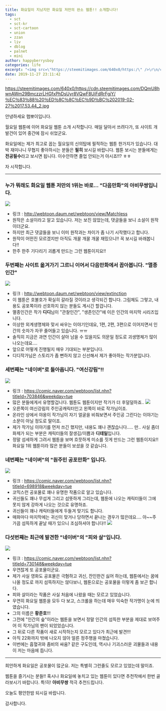 ```yaml
---
title: 화요일이 지났지만 화요일 저만의 완소 웹툰!! 소개합니다!
tags:
  - sct
  - sct-kr
  - sct-cartoon
  - union
  - zzan
  - liv
  - dblog
  - palnet
  - mini
author: happyberrysboy
categories: life
excerpt: "<img src=\"https://steemitimages.com/640x0/https:/\" />\r\n/cdn.steemitimages.com/DQmU8hwnAWm29BmczzrLHGfxPhDsUyr8VQwF8UiFdRrFgjY/％EC％83％88％20％ED％8C％8C％EC％9D％BC％202019-02-27％2017.53.44_2.jpg  안녕하세요 햅뽀이입니다.  월요일 웹툰에 이어 화요일 웹툰 소개 시작합니다.  매일 달아서 쓰려다가, 또 사이트 개발건이....."
date: 2019-11-27 23:11:42
---
```


https://steemitimages.com/640x0/https://cdn.steemitimages.com/DQmU8hwnAWm29BmczzrLHGfxPhDsUyr8VQwF8UiFdRrFgjY/％EC％83％88％20％ED％8C％8C％EC％9D％BC％202019-02-27％2017.53.44_2.jpg

안녕하세요 햅뽀이입니다.

월요일 웹툰에 이어 화요일 웹툰 소개 시작합니다.  매일 달아서 쓰려다가, 또 사이트 개발건이 있어 중간에 잠시 쉬었군요. 

화요일에는 제가 최고로 꼽는 월요일의 신의탑에 필적하는 웹툰 한가지가 있습니다. 대박 재미나니 무협지 좋아하시는 분들은 **필히** 보시길 바랍니다. 웹툰 보시는 분들에게는 **전공필수**라고 보시면 됩니다. 이수안하면 졸업 안되는거 아시죠!!? ㅎㅎ

자 시작합니다.

___

### 누가 뭐래도 화요일 웹툰 저만의 1위는 바로... "다음만화"의 아비무쌍입니다.
![](https://cdn.steemitimages.com/DQmdedvq2rFwbscvRz5zYxcMqVBx2foCyTf4tc7iYP8aPde/image.png)
- 링크 : http://webtoon.daum.net/webtoon/view/Matchless
- 원작은 소설이라고 알고 있습니다. 저는 보진 않았는데, 댓글들을 보니 소설이 원작이더군요.
- 하지만 최근 댓글들을 보니 이미 원작과는 차이가 좀 나기 시작했다고 합니다.
- 원작이 어떤진 모르겠지만 아직도 개꿀 개꿀 개꿀 재밌으니!! 꼭 보시길 바래봅니다!!
- 한주 한주 기다리기 괴롭게 만드는 그런 웹툰이지요!!

### 두번째는 사이트 옮겨가기 그르니 이어서 다음만화에서 꼽아봅니다. "멸종인간"
![](https://cdn.steemitimages.com/DQmbzh42siyradA9V4mZEWU933zLAyeNVKUYpcgg5mZtuQt/image.png)
- 링크 : http://webtoon.daum.net/webtoon/view/extinction
- 이 웹툰은 호불호가 확실히 갈라질 것이라고 생각되긴 합니다. 그림체도 그렇고, 내용도 공포쪽이라 선호하지 않는 분들도 계시긴 할겁니다.
- 멸종인간은 작가 **디디**님이 "관찰인간", "생존인간"에 이은 인간의 마지막 시리즈입니다.
- 이상한 외계생명체와 맞서 싸우는 이야기인데요, 1편, 2편, 3편으로 이어지면서 인간의 숫자가 자꾸 줄어들고 있습니다. ㅠㅠ
- 솔직히 지금은 과연 인간이 살아 남을 수 있을지도 의문일 정도로 괴생명체가 많이 나오는데요....
- 앞으로 어떻게 진행될지 매우 기대되는 부분입니다.
- 디디작가님은 스토리가 좀 뻔하지 않고 신선해서 제가 좋아하는 작가분입니다.



### 세번째는 "네이버"로 돌아옵니다. "여신강림"!!

![](https://cdn.steemitimages.com/DQmZ4EEyLnXjekzvZ39THT7QFQ1HaKEcSAtod39BBZnwh8n/image.png)
- 링크 : https://comic.naver.com/webtoon/list.nhn?titleId=703846&weekday=tue
- 많은 분들에게서 유명할겁니다. 웹툰도 웹툰이지만 작가가 더 후덜덜하죠..
![](https://cdn.steemitimages.com/DQmNyUiFK3UX9bA5hPTVQhTRieZBhz4umuhqoFGKuLUsHnx/image.png)
- 오른쪽이 여신강림의 주인공캐릭터인고 왼쪽이 바로 작가님이죠.
- 온라인 상에서 야옹이 작가님이 자기 얼굴을 비춰보면서 주인공 그린다는 이야기는 소문이 아닐 정도로 말이죠.
- 제가 작가님 이야기를 먼저 쓰긴 했지만, 내용도 꽤나 괜찮습니다..... 만.. 사실 좀더 화제가 되는 부분은 캐릭터들의 잘생김/이쁨과 **디테일**입니다.
- 정말 섬세하게 그려서 웹툰을 보며 흐뭇하게 미소를 짓게 만드는 그런 웹툰이지요!! 화요일 1위 웹툰이라 많은 분들이 보셨을 것 같습니다.


### 네번째는 "네이버"의 "원주민 공포만화" 입니다.
![](https://cdn.steemitimages.com/DQmXPd9ZERyeoRTD8sDs1xpbbJ3BtZFpmmwNojvGquecrkw/image.png)
- 링크 : https://comic.naver.com/webtoon/list.nhn?titleId=698918&weekday=tue
- 코믹스런 공포물로 꽤나 유명한 작품으로 알고 있습니다. 
- 귀신들도 꽤나 무섭게 그리고 섬뜻하게 그리는데, 웹툰에 나오는 캐릭터들이 그에 못지 않게 강하게 나오는 것으로 유명하죠.
- 귀신들이 꽤나 캐릭터들에게 두들겨 맞기도 합니다.
- 매화마다 마지막에는 귀신이 맞거나 당하면서 끝나는 경우가 많은데요.... 아~~주 가끔 섬뜩하게 끝날 때가 있으니 조심하셔야 합니다!!
![](https://cdn.steemitimages.com/DQmRpNg8DHKdfbVbj9GPVhjbDrLPXMSLcum6iqJsSmtan7C/image.png)


### 다섯번째는 최근에 발견한 "네이버"의 "피와 살"입니다.
![](https://cdn.steemitimages.com/DQmR7PpD5mpprQuZH8PGxewLbSihNjroSLj3vzFsmLLeGrz/image.png)
- 링크 : https://comic.naver.com/webtoon/list.nhn?titleId=730148&weekday=tue
- 우연찮게 또 공포물이군요. 
- 제가 사실 영화도 공포물은 극혐하고 귀신, 잔인한건 싫어 하는데, 웹툰에서는 꿈에 나올 정도로 까지 섬뜩하지는 않다보니, 웹툰으로는 공포물을 이렇게 좀 보곤 합니다.
- 피와 살이라는 작품은 사실 처음에 나왔을 때는 모르고 있었습니다.
- 우연히 화요일 웹툰을 모두 다 보고, 스크롤을 하는데 매우 익숙한 작가명이 눈에 띄였습니다.
- 그의 이름은 **황준호**!!!
- 그전에 "인간의 숲"이라는 웹툰을 보면서 정말 인간의 섬뜩한 부분을 제대로 보여주어 이 작가님의 팬이 되었었습니다.
- 그 뒤로 다른 작품이 새로 시작하는지 모르고 있다가 최근에 발견!!!
- 아직 22화까지 밖에 나오지 않아 얼른 정주행을 마쳤습니다.
- 이번에는 흡혈귀와 좀비의 싸움? 같은 구도인데, 역시나 기괴스러운 괴물들과 내용이 저는 마음에 듭니다.

___

희안하게 화요일은 공포물이 많군요. 저는 특별히 그런줄도 모르고 있었는데 말이죠.

웹툰을 즐기시는 분들!! 혹시나 화요일에 놓치고 있는 웹툰이 있다면 추천작에서 한번 골라보시기 바랍니다. 특!히! **아비무쌍** 적극 추천드립니다.

오늘도 평안한밤 되시길 바랍니다.

감사합니다.